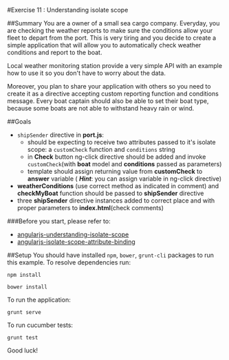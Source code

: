 #Exercise 11 : Understanding isolate scope

##Summary
You are a owner of a small sea cargo company. Everyday, you are checking the weather reports to make sure the conditions allow your fleet to depart from the port. 
This is very tiring and you decide to create a simple application that will allow you to automatically check weather conditions and report to the boat.

Local weather monitoring station provide a very simple API with an example how to use it so you don't have to worry about the data.

Moreover, you plan to share your application with others so you need to create it as a directive accepting custom reporting function and conditions message. 
Every boat captain should also be able to set their boat type, because some boats are not able to withstand heavy rain or wind.

##Goals

* `shipSender` directive in **port.js**:
	* should be expecting to receive two attributes passed to it's isolate scope: a `customCheck` function and `conditions` string
	* in **Check** button ng-click directive should be added and invoke `customCheck`(with **boat** model and **conditions** passed as 
	parameters)
	* template should assign returning value from **customCheck** to **answer** variable ( ***Hint***: you can assign variable in ng-click directive)
* **weatherConditions** (use correct method as indicated in comment) and **checkMyBoat** function should be passed to **shipSender** directive
* three **shipSender** directive instances added to correct place and with proper parameters to **index.html**(check comments)


###Before you start, please refer to:
* [angularjs-understanding-isolate-scope](https://egghead.io/lessons/angularjs-understanding-isolate-scope)
* [angularjs-isolate-scope-attribute-binding](https://egghead.io/lessons/angularjs-isolate-scope-attribute-binding)

##Setup
 You should have installed `npm`, `bower`, `grunt-cli`  packages to run this example. To resolve dependencies run:

```
npm install
```

```
bower install
```

To run the application:

```
grunt serve
```

To run cucumber tests:

```
grunt test
```

Good luck!
